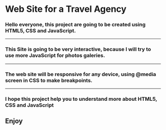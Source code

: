 # Web Site for a Travel Agency

### Hello everyone, this project are going to be created using HTML5, CSS and JavaScript.
-----
### This Site is going to be very interactive, because I will try to use more JavaScript for photos galeries.
-----
### The web site will be responsive for any device, using @media screen in CSS to make breakpoints.
-----
### I hope this project help you to understand more about HTML5, CSS and JavaScript

## Enjoy
